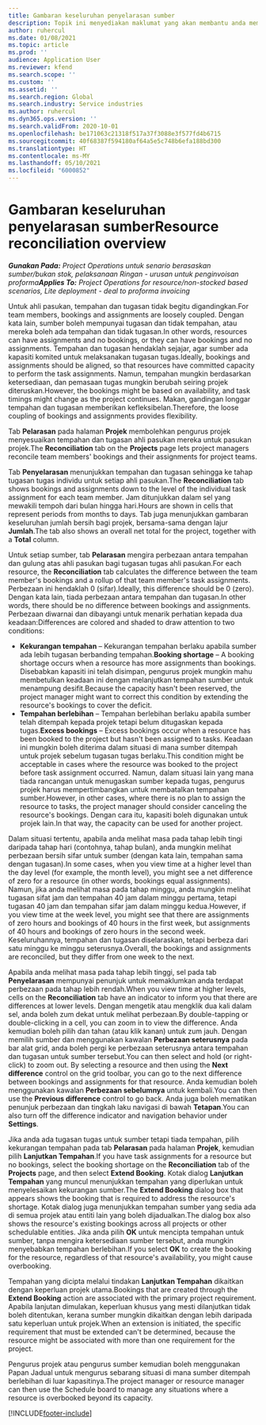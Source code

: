 ```yaml
---
title: Gambaran keseluruhan penyelarasan sumber
description: Topik ini menyediakan maklumat yang akan membantu anda memastikan bahawa tempahan dan tugasan sumber untuk projek disejajarkan.
author: ruhercul
ms.date: 01/08/2021
ms.topic: article
ms.prod: ''
audience: Application User
ms.reviewer: kfend
ms.search.scope: ''
ms.custom: ''
ms.assetid: ''
ms.search.region: Global
ms.search.industry: Service industries
ms.author: ruhercul
ms.dyn365.ops.version: ''
ms.search.validFrom: 2020-10-01
ms.openlocfilehash: be171063c21318f517a37f3088e3f577fd4b6715
ms.sourcegitcommit: 40f68387f594180af64a5e5c748b6efa188bd300
ms.translationtype: HT
ms.contentlocale: ms-MY
ms.lasthandoff: 05/10/2021
ms.locfileid: "6000852"
---
```

# <a name="resource-reconciliation-overview"></a><span data-ttu-id="8fc49-103">Gambaran keseluruhan penyelarasan sumber</span><span class="sxs-lookup"><span data-stu-id="8fc49-103">Resource reconciliation overview</span></span>

<span data-ttu-id="8fc49-104">_**Gunakan Pada:** Project Operations untuk senario berasaskan sumber/bukan stok, pelaksanaan Ringan - urusan untuk penginvoisan proforma_</span><span class="sxs-lookup"><span data-stu-id="8fc49-104">_**Applies To:** Project Operations for resource/non-stocked based scenarios, Lite deployment - deal to proforma invoicing_</span></span>

<span data-ttu-id="8fc49-105">Untuk ahli pasukan, tempahan dan tugasan tidak begitu digandingkan.</span><span class="sxs-lookup"><span data-stu-id="8fc49-105">For team members, bookings and assignments are loosely coupled.</span></span> <span data-ttu-id="8fc49-106">Dengan kata lain, sumber boleh mempunyai tugasan dan tidak tempahan, atau mereka boleh ada tempahan dan tidak tugasan.</span><span class="sxs-lookup"><span data-stu-id="8fc49-106">In other words, resources can have assignments and no bookings, or they can have bookings and no assignments.</span></span> <span data-ttu-id="8fc49-107">Tempahan dan tugasan hendaklah sejajar, agar sumber ada kapasiti komited untuk melaksanakan tugasan tugas.</span><span class="sxs-lookup"><span data-stu-id="8fc49-107">Ideally, bookings and assignments should be aligned, so that resources have committed capacity to perform the task assignments.</span></span> <span data-ttu-id="8fc49-108">Namun, tempahan mungkin berdasarkan ketersediaan, dan pemasaan tugas mungkin berubah seiring projek diteruskan.</span><span class="sxs-lookup"><span data-stu-id="8fc49-108">However, the bookings might be based on availability, and task timings might change as the project continues.</span></span> <span data-ttu-id="8fc49-109">Makan, gandingan longgar tempahan dan tugasan memberikan kefleksibelan.</span><span class="sxs-lookup"><span data-stu-id="8fc49-109">Therefore, the loose coupling of bookings and assignments provides flexibility.</span></span>

<span data-ttu-id="8fc49-110">Tab **Pelarasan** pada halaman **Projek** membolehkan pengurus projek menyesuaikan tempahan dan tugasan ahli pasukan mereka untuk pasukan projek.</span><span class="sxs-lookup"><span data-stu-id="8fc49-110">The **Reconciliation** tab on the **Projects** page lets project managers reconcile team members' bookings and their assignments for project teams.</span></span>

<span data-ttu-id="8fc49-111">Tab **Penyelarasan** menunjukkan tempahan dan tugasan sehingga ke tahap tugasan tugas individu untuk setiap ahli pasukan.</span><span class="sxs-lookup"><span data-stu-id="8fc49-111">The **Reconciliation** tab shows bookings and assignments down to the level of the individual task assignment for each team member.</span></span> <span data-ttu-id="8fc49-112">Jam ditunjukkan dalam sel yang mewakili tempoh dari bulan hingga hari.</span><span class="sxs-lookup"><span data-stu-id="8fc49-112">Hours are shown in cells that represent periods from months to days.</span></span> <span data-ttu-id="8fc49-113">Tab juga menunjukkan gambaran keseluruhan jumlah bersih bagi projek, bersama-sama dengan lajur **Jumlah**.</span><span class="sxs-lookup"><span data-stu-id="8fc49-113">The tab also shows an overall net total for the project, together with a **Total** column.</span></span>

<span data-ttu-id="8fc49-114">Untuk setiap sumber, tab **Pelarasan** mengira perbezaan antara tempahan dan gulung atas ahli pasukan bagi tugasan tugas ahli pasukan.</span><span class="sxs-lookup"><span data-stu-id="8fc49-114">For each resource, the **Reconciliation** tab calculates the difference between the team member's bookings and a rollup of that team member's task assignments.</span></span> <span data-ttu-id="8fc49-115">Perbezaan ini hendaklah 0 (sifar).</span><span class="sxs-lookup"><span data-stu-id="8fc49-115">Ideally, this difference should be 0 (zero).</span></span> <span data-ttu-id="8fc49-116">Dengan kata lain, tiada perbezaan antara tempahan dan tugasan.</span><span class="sxs-lookup"><span data-stu-id="8fc49-116">In other words, there should be no difference between bookings and assignments.</span></span> <span data-ttu-id="8fc49-117">Perbezaan diwarnai dan dibayangi untuk menarik perhatian kepada dua keadaan:</span><span class="sxs-lookup"><span data-stu-id="8fc49-117">Differences are colored and shaded to draw attention to two conditions:</span></span>

- <span data-ttu-id="8fc49-118">**Kekurangan tempahan** – Kekurangan tempahan berlaku apabila sumber ada lebih tugasan berbanding tempahan.</span><span class="sxs-lookup"><span data-stu-id="8fc49-118">**Booking shortage** – A booking shortage occurs when a resource has more assignments than bookings.</span></span> <span data-ttu-id="8fc49-119">Disebabkan kapasiti ini telah disimpan, pengurus projek mungkin mahu membetulkan keadaan ini dengan melanjutkan tempahan sumber untuk menampung desifit.</span><span class="sxs-lookup"><span data-stu-id="8fc49-119">Because the capacity hasn't been reserved, the project manager might want to correct this condition by extending the resource's bookings to cover the deficit.</span></span>
- <span data-ttu-id="8fc49-120">**Tempahan berlebihan** – Tempahan berlebihan berlaku apabila sumber telah ditempah kepada projek tetapi belum ditugaskan kepada tugas.</span><span class="sxs-lookup"><span data-stu-id="8fc49-120">**Excess bookings** – Excess bookings occur when a resource has been booked to the project but hasn't been assigned to tasks.</span></span> <span data-ttu-id="8fc49-121">Keadaan ini mungkin boleh diterima dalam situasi di mana sumber ditempah untuk projek sebelum tugasan tugas berlaku.</span><span class="sxs-lookup"><span data-stu-id="8fc49-121">This condition might be acceptable in cases where the resource was booked to the project before task assignment occurred.</span></span> <span data-ttu-id="8fc49-122">Namun, dalam situasi lain yang mana tiada rancangan untuk menugaskan sumber kepada tugas, pengurus projek harus mempertimbangkan untuk membatalkan tempahan sumber.</span><span class="sxs-lookup"><span data-stu-id="8fc49-122">However, in other cases, where there is no plan to assign the resource to tasks, the project manager should consider canceling the resource's bookings.</span></span> <span data-ttu-id="8fc49-123">Dengan cara itu, kapasiti boleh digunakan untuk projek lain.</span><span class="sxs-lookup"><span data-stu-id="8fc49-123">In that way, the capacity can be used for another project.</span></span>

<span data-ttu-id="8fc49-124">Dalam situasi tertentu, apabila anda melihat masa pada tahap lebih tingi daripada tahap hari (contohnya, tahap bulan), anda mungkin melihat perbezaan bersih sifar untuk sumber (dengan kata lain, tempahan sama dengan tugasan).</span><span class="sxs-lookup"><span data-stu-id="8fc49-124">In some cases, when you view time at a higher level than the day level (for example, the month level), you might see a net difference of zero for a resource (in other words, bookings equal assignments).</span></span> <span data-ttu-id="8fc49-125">Namun, jika anda melihat masa pada tahap minggu, anda mungkin melihat tugasan sifat jam dan tempahan 40 jam dalam minggu pertama, tetapi tugasan 40 jam dan tempahan sifar jam dalam minggu kedua.</span><span class="sxs-lookup"><span data-stu-id="8fc49-125">However, if you view time at the week level, you might see that there are assignments of zero hours and bookings of 40 hours in the first week, but assignments of 40 hours and bookings of zero hours in the second week.</span></span> <span data-ttu-id="8fc49-126">Keseluruhannya, tempahan dan tugasan diselaraskan, tetapi berbeza dari satu minggu ke minggu seterusnya.</span><span class="sxs-lookup"><span data-stu-id="8fc49-126">Overall, the bookings and assignments are reconciled, but they differ from one week to the next.</span></span>

<span data-ttu-id="8fc49-127">Apabila anda melihat masa pada tahap lebih tinggi, sel pada tab **Penyelarasan** mempunyai penunjuk untuk memaklumkan anda terdapat perbezaan pada tahap lebih rendah.</span><span class="sxs-lookup"><span data-stu-id="8fc49-127">When you view time at higher levels, cells on the **Reconciliation** tab have an indicator to inform you that there are differences at lower levels.</span></span> <span data-ttu-id="8fc49-128">Dengan mengetik atau mengklik dua kali dalam sel, anda boleh zum dekat untuk melihat perbezaan.</span><span class="sxs-lookup"><span data-stu-id="8fc49-128">By double-tapping or double-clicking in a cell, you can zoom in to view the difference.</span></span> <span data-ttu-id="8fc49-129">Anda kemudian boleh pilih dan tahan (atau klik kanan) untuk zum jauh. Dengan memilih sumber dan menggunakan kawalan **Perbezaan seterusnya** pada bar alat grid, anda boleh pergi ke perbezaan seterusnya antara tempahan dan tugasan untuk sumber tersebut.</span><span class="sxs-lookup"><span data-stu-id="8fc49-129">You can then select and hold (or right-click) to zoom out. By selecting a resource and then using the **Next difference** control on the grid toolbar, you can go to the next difference between bookings and assignments for that resource.</span></span> <span data-ttu-id="8fc49-130">Anda kemudian boleh menggunakan kawalan **Perbezaan sebelumnya** untuk kembali.</span><span class="sxs-lookup"><span data-stu-id="8fc49-130">You can then use the **Previous difference** control to go back.</span></span> <span data-ttu-id="8fc49-131">Anda juga boleh mematikan penunjuk perbezaan dan tingkah laku navigasi di bawah **Tetapan**.</span><span class="sxs-lookup"><span data-stu-id="8fc49-131">You can also turn off the difference indicator and navigation behavior under **Settings**.</span></span>

<span data-ttu-id="8fc49-132">Jika anda ada tugasan tugas untuk sumber tetapi tiada tempahan, pilih kekurangan tempahan pada tab **Pelarasan** pada halaman **Projek**, kemudian pilih **Lanjutkan Tempahan**.</span><span class="sxs-lookup"><span data-stu-id="8fc49-132">If you have task assignments for a resource but no bookings, select the booking shortage on the **Reconciliation** tab of the **Projects** page, and then select **Extend Booking**.</span></span> <span data-ttu-id="8fc49-133">Kotak dialog **Lanjutkan Tempahan** yang muncul menunjukkan tempahan yang diperlukan untuk menyelesaikan kekurangan sumber.</span><span class="sxs-lookup"><span data-stu-id="8fc49-133">The **Extend Booking** dialog box that appears shows the booking that is required to address the resource's shortage.</span></span> <span data-ttu-id="8fc49-134">Kotak dialog juga menunjukkan tempahan sumber yang sedia ada di semua projek atau entiti lain yang boleh dijadualkan.</span><span class="sxs-lookup"><span data-stu-id="8fc49-134">The dialog box also shows the resource's existing bookings across all projects or other schedulable entities.</span></span> <span data-ttu-id="8fc49-135">Jika anda pilih **OK** untuk mencipta tempahan untuk sumber, tanpa mengira ketersediaan sumber tersebut, anda mungkin menyebabkan tempahan berlebihan.</span><span class="sxs-lookup"><span data-stu-id="8fc49-135">If you select **OK** to create the booking for the resource, regardless of that resource's availability, you might cause overbooking.</span></span>

<span data-ttu-id="8fc49-136">Tempahan yang dicipta melalui tindakan **Lanjutkan Tempahan** dikaitkan dengan keperluan projek utama.</span><span class="sxs-lookup"><span data-stu-id="8fc49-136">Bookings that are created through the **Extend Booking** action are associated with the primary project requirement.</span></span> <span data-ttu-id="8fc49-137">Apabila lanjutan dimulakan, keperluan khusus yang mesti dilanjutkan tidak boleh ditentukan, kerana sumber mungkin dikaitkan dengan lebih daripada satu keperluan untuk projek.</span><span class="sxs-lookup"><span data-stu-id="8fc49-137">When an extension is initiated, the specific requirement that must be extended can't be determined, because the resource might be associated with more than one requirement for the project.</span></span>

<span data-ttu-id="8fc49-138">Pengurus projek atau pengurus sumber kemudian boleh menggunakan Papan Jadual untuk mengurus sebarang situasi di mana sumber ditempah berlebihan di luar kapasitinya.</span><span class="sxs-lookup"><span data-stu-id="8fc49-138">The project manager or resource manager can then use the Schedule board to manage any situations where a resource is overbooked beyond its capacity.</span></span>


[!INCLUDE[footer-include](../includes/footer-banner.md)]